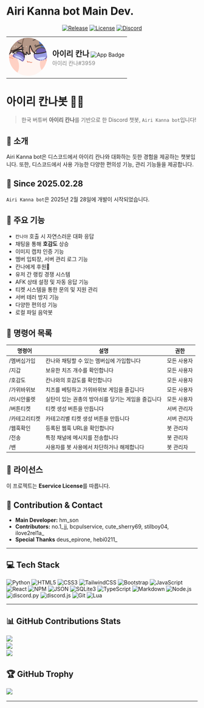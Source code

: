 # Airi Kanna bot Main Dev.

<div align="center">

[![Release](https://img.shields.io/badge/release-6.1.1-blue?style=flat-square&logo=github)](https://github.com/hebi0211/hebi0211)
[![License](https://img.shields.io/badge/license-Eservice-blue.svg?style=flat-square&logo=bookstack)](https://github.com/hebi0211/hebi0211/LICENSE)
[![Discord](https://img.shields.io/badge/Discord-Airi%20Kanna%20Bot%20Support-5865F2?style=flat-square&logo=discord&logoColor=white)](https://discord.gg/ypS9yK62Hq)

<table>
  <tr>
    <td>
      <img src="https://github.com/hebi0211/hebi0211/blob/main/kanna/avatar.png" alt="Kanna Avatar" width="100" style="border-radius: 50%;"/>
    </td>
    <td>
      <strong style="font-size: 20px;">아이리 칸나</strong>
      <img src="https://img.shields.io/badge/✔%20앱-5865F2?style=flat&labelColor=5865F2&color=5865F2&borderRadius=8" alt="App Badge"/>
      <br>
      <span style="color:gray;">아이리 칸나#3959</span>
    </td>
  </tr>
</table>

</div>

# 아이리 칸나봇 🐉💎

> 한국 버튜버 **아이리 칸나**를 기반으로 한 Discord 챗봇, `Airi Kanna bot`입니다!

## 📌 소개
Airi Kanna bot은 디스코드에서 아이리 칸나와 대화하는 듯한 경험을 제공하는 챗봇입니다. 또한, 디스코드에서 사용 가능한 다양한 편의성 기능, 관리 기능들을 제공합니다.

## 📅 Since 2025.02.28
`Airi Kanna bot`은 2025년 2월 28일에 개발이 시작되었습니다.

## 🚀 주요 기능
- `칸나야` 호출 시 자연스러운 대화 응답
- 채팅을 통해 **호감도** 상승
- 이미지 캡챠 인증 기능
- 멤버 입퇴장, 서버 관리 로그 기능
- 칸나에게 후원💙
- 유저 간 랭킹 경쟁 시스템
- AFK 상태 설정 및 자동 응답 기능
- 티켓 시스템을 통한 문의 및 지원 관리
- 서버 테러 방지 기능
- 다양한 편의성 기능
- 로컬 파일 음악봇

## 🔧 명령어 목록
| 명령어 | 설명 | 권한 |
|--------|------|------|
| /멤버십가입 | 칸나와 채팅할 수 있는 멤버십에 가입합니다 | 모든 사용자 |
| /지갑 | 보유한 치즈 개수를 확인합니다 | 모든 사용자 |
| /호감도 | 칸나와의 호감도를 확인합니다 | 모든 사용자 |
| /가위바위보 | 치즈를 베팅하고 가위바위보 게임을 즐깁니다 | 모든 사용자 |
| /러시안룰렛 | 실탄이 있는 권총의 방아쇠를 당기는 게임을 즐깁니다 | 모든 사용자 |
| /버튼티켓 | 티켓 생성 버튼을 만듭니다 | 서버 관리자 |
| /카테고리티켓 | 카테고리별 티켓 생성 버튼을 만듭니다 | 서버 관리자 |
| /웹훅확인 | 등록된 웹훅 URL을 확인합니다 | 봇 관리자 |
| /전송 | 특정 채널에 메시지를 전송합니다 | 봇 관리자 |
| /밴 | 사용자를 봇 사용에서 차단하거나 해제합니다 | 봇 관리자 |

## 📜 라이선스
이 프로젝트는 **Eservice License**를 따릅니다.

## 💖 Contribution & Contact
- **Main Developer:** hm_son
- **Contributors:** no.1_jj, bcpulservice, cute_sherry69, stilboy04, ilove2rel1a_
- **Special Thanks** deus_epirone, hebi0211_

---

## 💻 Tech Stack
![Python](https://img.shields.io/badge/Python-3776AB?style=for-the-badge&logo=Python&logoColor=white) ![HTML5](https://img.shields.io/badge/html5-%23E34F26.svg?style=for-the-badge&logo=html5&logoColor=white) ![CSS3](https://img.shields.io/badge/css3-%231572B6.svg?style=for-the-badge&logo=css3&logoColor=white) ![TailwindCSS](https://img.shields.io/badge/tailwindcss-%2338B2AC.svg?style=for-the-badge&logo=tailwind-css&logoColor=white) ![Bootstrap](https://img.shields.io/badge/bootstrap-%23563D7C.svg?style=for-the-badge&logo=bootstrap&logoColor=white) ![JavaScript](https://img.shields.io/badge/javascript-%23323330.svg?style=for-the-badge&logo=javascript&logoColor=%23F7DF1E) ![React](https://img.shields.io/badge/react-%2320232a.svg?style=for-the-badge&logo=react&logoColor=%2361DAFB) ![NPM](https://img.shields.io/badge/NPM-%23CB3837.svg?style=for-the-badge&logo=npm&logoColor=white) ![JSON](https://img.shields.io/badge/json-000000?style=for-the-badge&logo=json&logoColor=white) ![SQLite3](https://img.shields.io/badge/SQLite3-%2307405B.svg?style=for-the-badge&logo=sqlite&logoColor=white) ![TypeScript](https://img.shields.io/badge/TypeScript-%233178C6.svg?style=for-the-badge&logo=typescript&logoColor=white) ![Markdown](https://img.shields.io/badge/Markdown-%23000000.svg?style=for-the-badge&logo=markdown&logoColor=white) ![Node.js](https://img.shields.io/badge/Node.js-339933?style=for-the-badge&logo=node.js&logoColor=white) ![discord.py](https://img.shields.io/badge/discord.py-5865F2?style=for-the-badge&logo=discord&logoColor=white) ![discord.js](https://img.shields.io/badge/discord.js-%232C2F7D.svg?style=for-the-badge&logo=discord&logoColor=white) ![Git](https://img.shields.io/badge/Git-F05032?style=for-the-badge&logo=git&logoColor=white) ![Lua](https://img.shields.io/badge/Lua-2C2D72?style=for-the-badge&logo=lua&logoColor=white)

---

## 📊 GitHub Contributions Stats
![](https://github-readme-stats.vercel.app/api?username=hebi0211&theme=dark&hide_border=false&include_all_commits=false&count_private=false)<br/>
![](https://github-readme-streak-stats.herokuapp.com/?user=hebi0211&theme=dark&hide_border=false)<br/>
![](https://github-readme-stats.vercel.app/api/top-langs/?username=hebi0211&theme=dark&hide_border=false&include_all_commits=false&count_private=false&layout=compact)

## 🏆 GitHub Trophy
![](https://github-profile-trophy.vercel.app/?username=hebi0211&theme=onedark&no-frame=true&no-bg=false&margin-w=4)

---

